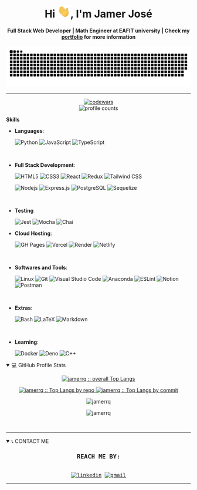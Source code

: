 #

<div align="center">
<h1 align="center">Hi <img width="35" src="imgs/waving.gif">, I'm Jamer José</h1>
<h4 align="center">Full Stack Web Developer | Math Engineer at EAFIT university | Check my <a href="https://my-portfolio-jamerrq.netlify.app/" target="_blank">
portfolio</a> for more information
</div>

<div align="center">
    <a href="https://1999azzar.github.io/1999AZZAR/">
    <img src="imgs/grid-snake.svg"
        alt="snake" /></a>
</div>

-----

<p align="center">
    <a href="https://www.codewars.com/users/jamerrq" target="_blank">
        <img src="https://www.codewars.com/users/jamerrq/badges/large" alt="codewars"></img>
    </a>
    <br />
    <img src="https://visitcount.itsvg.in/api?id=jamerrq&label=Profile%20Views&color=0&pretty=false&icon=8" alt="profile counts">
    </img>
</p>

<b> Skills</b>
<br>

<p align="center">

- **Languages**:

    <!-- ![C](https://img.shields.io/badge/C%20-%232370ED.svg?style=for-the-badge&logo=c&logoColor=white)
    ![C++](https://img.shields.io/badge/C++%20-%2300599C.svg?style=for-the-badge&logo=c%2B%2B&logoColor=white) -->
    ![Python](https://img.shields.io/badge/Python%20-%2314354C.svg?style=for-the-badge&logo=python&logoColor=white)
    ![JavaScript](https://img.shields.io/badge/JavaScript%20-%23F7DF1E.svg?style=for-the-badge&logo=javascript&logoColor=black)
    ![TypeScript](https://img.shields.io/badge/TypeScript%20-%23007ACC.svg?style=for-the-badge&logo=typescript&logoColor=white)
    <!-- ![C++](https://img.shields.io/badge/C++%20-%2300599C.svg?style=for-the-badge&logo=c%2B%2B&logoColor=white) -->

<br>

- **Full Stack Development**:

   ![HTML5](https://img.shields.io/badge/HTML5%20-%23E34F26.svg?style=for-the-badge&logo=html5&logoColor=white)
   ![CSS3](https://img.shields.io/badge/CSS%20-%231572B6.svg?style=for-the-badge&logo=css3&logoColor=white)
   ![React](https://img.shields.io/badge/React%20-%2320232a.svg?style=for-the-badge&logo=react&logoColor=%2361DAFB)
   ![Redux](https://img.shields.io/badge/Redux%20-%23593d88.svg?style=for-the-badge&logo=redux&logoColor=white)
   ![Tailwind CSS](https://img.shields.io/badge/Tailwind-%2338B2AC.svg?style=for-the-badge&logo=tailwind-css&logoColor=white)
   <!-- ![Bootstrap](https://img.shields.io/badge/Bootstrap%20-%23563D7C.svg?style=for-the-badge&logo=bootstrap&logoColor=white) -->
   ![Nodejs](https://img.shields.io/badge/Node.js%20-%2343853D.svg?style=for-the-badge&logo=node.js&logoColor=white)
    ![Express.js](https://img.shields.io/badge/Express.js%20-%23404d59.svg?style=for-the-badge&logo=express&logoColor=white)
   ![PostgreSQL](https://img.shields.io/badge/PostgreSQL%20-%234169E1.svg?style=for-the-badge&logo=postgresql&logoColor=white)
   ![Sequelize](https://img.shields.io/badge/Sequelize-52B0E7?style=for-the-badge&logo=Sequelize&logoColor=white)
<br>

- **Testing**

    ![Jest](https://img.shields.io/badge/-jest-%23C21325?style=for-the-badge&logo=jest&logoColor=white)
    ![Mocha](https://img.shields.io/badge/-mocha-%238D6748?style=for-the-badge&logo=mocha&logoColor=white)
    ![Chai](https://img.shields.io/badge/-chai-%43B02A?style=for-the-badge&logo=chai&logoColor=white)

- **Cloud Hosting**:

    ![GH Pages](https://img.shields.io/badge/GH%20Pages-%23327FC7.svg?style=for-the-badge&logo=github&logoColor=white)
    ![Vercel](https://img.shields.io/badge/Vercel-%23000000.svg?style=for-the-badge&logo=vercel&logoColor=white)
    ![Render](https://img.shields.io/badge/Render-FF6C37?style=for-the-badge&logo=render&logoColor=white)
    ![Netlify](https://img.shields.io/badge/Netlify-%23000000.svg?style=for-the-badge&logo=netlify&logoColor=white)

<br>

- **Softwares and Tools**:

    ![Linux](https://img.shields.io/badge/Linux-FCC624?style=for-the-badge&logo=linux&logoColor=black)
    ![Git](https://img.shields.io/badge/git-%23F05033.svg?style=for-the-badge&logo=git&logoColor=white)
    ![Visual Studio Code](https://img.shields.io/badge/vscode-0078d7.svg?style=for-the-badge&logo=visual-studio-code&logoColor=white)
    ![Anaconda](https://img.shields.io/badge/Anaconda-342B029.svg?style=for-the-badge&logo=anaconda&logoColor=white)
    ![ESLint](https://img.shields.io/badge/ESLint-4B3263?style=for-the-badge&logo=eslint&logoColor=white)
    ![Notion](https://img.shields.io/badge/Notion-%23000000.svg?style=for-the-badge&logo=notion&logoColor=white)
    ![Postman](https://img.shields.io/badge/Postman-FF6C37?style=for-the-badge&logo=postman&logoColor=white)

<br>

- **Extras**:

    ![Bash](https://img.shields.io/badge/Bash-121011?style=for-the-badge&logo=gnu-bash&logoColor=white)
    ![LaTeX](https://img.shields.io/badge/LaTeX-%23008080.svg?style=for-the-badge&logo=latex&logoColor=white)
    ![Markdown](https://img.shields.io/badge/markdown-%23000000.svg?style=for-the-badge&logo=markdown&logoColor=white)

<br>

- **Learning**:

    ![Docker](https://img.shields.io/badge/Docker-2CA5E0?style=for-the-badge&logo=docker&logoColor=white)
    ![Deno](https://img.shields.io/badge/Deno-000000?style=for-the-badge&logo=deno&logoColor=white)
    ![C++](https://img.shields.io/badge/C++%20-%2300599C.svg?style=for-the-badge&logo=c%2B%2B&logoColor=white)

</p>

<details open>
    <summary>💻 GitHub Profile Stats</summary>
    <div>
        <p align="center">
            <a href="https://github.com/jamerrq/">
            <img src="https://github-readme-stats-sigma-five.vercel.app/api/top-langs/?username=jamerrq&langs_count=6&theme=gruvbox&layout=compact&hide_border=true"
            alt="jamerrq :: overall Top Langs " />
            </a>
        </p>
        <p align="center">
          <a href="https://github.com/jamerrq/">
          <img width="45%" src="https://github-profile-summary-cards.vercel.app/api/cards/repos-per-language?username=jamerrq&theme=gruvbox&layout=compact&hide_border=true"
          alt="jamerrq :: Top Langs by repo" />
          <img width="45%" src="https://github-profile-summary-cards.vercel.app/api/cards/most-commit-language?username=jamerrq&theme=gruvbox&layout=compact&hide_border=true"
          alt="jamerrq :: Top Langs by commit" />
          </a>
        </p>
        <p align="center"><img  src="https://github-readme-streak-stats.herokuapp.com/?user=jamerrq&theme=tokyonight" alt="jamerrq" /></p>
        <p align="center"><img src="https://github-readme-stats-sigma-five.vercel.app/api?username=jamerrq&show_icons=true&theme=tokyonight"
        alt="jamerrq"></p>
    </div>

</details>
<br>

-----

<details open>
    <summary>📞 CONTACT ME</summary>
<div>
    <samp>
        <h3 align="center">REACH ME BY:</h2>
        <p align="center">
        <br/>
        <a href="https://www.linkedin.com/in/jamerrq/" target="blank"><img align="center"
        src="https://img.shields.io/badge/linkedin-%231DA1F2.svg?style=for-the-badge&logo=linkedin&logoColor=white"
        alt="linkedin" height="30"/></a>
        <a href="mailto:jamerrq@gmail.com" target="blank"><img align="center"
        src="https://img.shields.io/badge/gmail-EA4335.svg?style=for-the-badge&logo=gmail&logoColor=white"
        alt="gmail" height="30"/></a>
        </p>
    </samp>
</div>
</details>

-----
